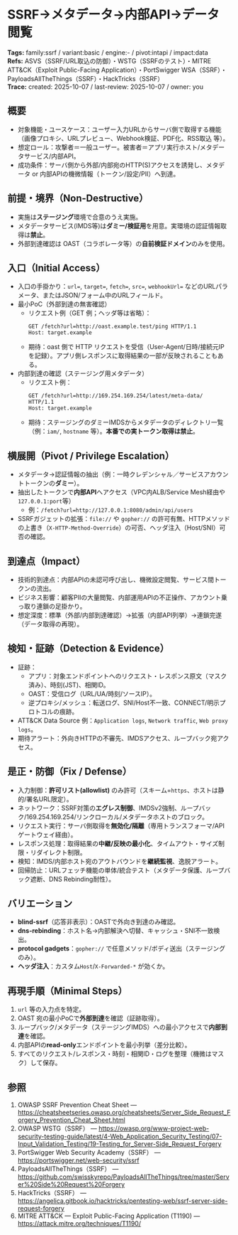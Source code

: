 # SSRF→メタデータ→内部API→データ閲覧

**Tags:** family:ssrf / variant:basic / engine:- / pivot:intapi / impact:data  
**Refs:** ASVS（SSRF/URL取込の防御）・WSTG（SSRFのテスト）・MITRE ATT&CK（Exploit Public-Facing Application）・PortSwigger WSA（SSRF）・PayloadsAllTheThings（SSRF）・HackTricks（SSRF）  
**Trace:** created: 2025-10-07 / last-review: 2025-10-07 / owner: you

## 概要
- 対象機能・ユースケース：ユーザー入力URLからサーバ側で取得する機能（画像プロキシ、URLプレビュー、Webhook検証、PDF化、RSS取込 等）。  
- 想定ロール：攻撃者＝一般ユーザー。被害者＝アプリ実行ホスト/メタデータサービス/内部API。  
- 成功条件：サーバ側から外部/内部宛のHTTP(S)アクセスを誘発し、メタデータ or 内部APIの機微情報（トークン/設定/PII）へ到達。

## 前提・境界（Non-Destructive）
- 実施は**ステージング**環境で合意のうえ実施。  
- メタデータサービス(IMDS等)は**ダミー/検証用**を用意。実環境の認証情報取得は**禁止**。  
- 外部到達確認は OAST（コラボレータ等）の**自前検証ドメイン**のみを使用。

## 入口（Initial Access）
- 入口の手掛かり：`url=`, `target=`, `fetch=`, `src=`, `webhookUrl=` などのURLパラメータ、またはJSON/フォーム中のURLフィールド。  
- 最小PoC（外部到達の無害確認）  
  - リクエスト例（GET 例；ヘッダ等は省略）：
    ```
    GET /fetch?url=http://oast.example.test/ping HTTP/1.1
    Host: target.example
    ```
  - 期待：oast 側で HTTP リクエストを受信（User-Agent/日時/接続元IP を記録）。アプリ側レスポンスに取得結果の一部が反映されることもある。  
- 内部到達の確認（ステージング用メタデータ）  
  - リクエスト例：
    ```
    GET /fetch?url=http://169.254.169.254/latest/meta-data/ HTTP/1.1
    Host: target.example
    ```
  - 期待：ステージングのダミーIMDSからメタデータのディレクトリ一覧（例：`iam/`, `hostname` 等）。**本番での実トークン取得は禁止**。

## 横展開（Pivot / Privilege Escalation）
- メタデータ→認証情報の抽出（例：一時クレデンシャル／サービスアカウントトークンの**ダミー**）。  
- 抽出したトークンで**内部API**へアクセス（VPC内ALB/Service Mesh経由や`127.0.0.1:port`等）  
  - 例：`/fetch?url=http://127.0.0.1:8080/admin/api/users`  
- SSRFガジェットの拡張：`file://` や `gopher://` の許可有無、HTTPメソッドの上書き（`X-HTTP-Method-Override`）の可否、ヘッダ注入（Host/SNI）可否の確認。

## 到達点（Impact）
- 技術的到達点：内部APIの未認可呼び出し、機微設定閲覧、サービス間トークンの流出。  
- ビジネス影響：顧客PIIの大量閲覧、内部運用APIの不正操作、アカウント乗っ取り連鎖の足掛かり。  
- 想定深度：標準（外部/内部到達確認）→拡張（内部API列挙）→連鎖完遂（データ取得の再現）。

## 検知・証跡（Detection & Evidence）
- 証跡：  
  - アプリ：対象エンドポイントへのリクエスト・レスポンス原文（マスク済み）、時刻(JST)、相関ID。  
  - OAST：受信ログ（URL/UA/時刻/ソースIP）。  
  - 逆プロキシ/メッシュ：転送ログ、SNI/Host不一致、CONNECT/明示プロトコルの痕跡。  
- ATT&CK Data Source 例：`Application logs`, `Network traffic`, `Web proxy logs`。  
- 期待アラート：外向きHTTPの不審先、IMDSアクセス、ループバック宛アクセス。

## 是正・防御（Fix / Defense）
- 入力制御：**許可リスト(allowlist)** のみ許可（スキーム=`https`、ホストは静的/署名URL限定）。  
- ネットワーク：SSRF対策の**エグレス制御**、IMDSv2強制、ループバック/169.254.169.254/リンクローカル/メタデータホストのブロック。  
- リクエスト実行：サーバ側取得を**無効化/隔離**（専用トランスフォーマ/APIゲートウェイ経由）。  
- レスポンス処理：取得結果の**中継/反映の最小化**、タイムアウト・サイズ制限・リダイレクト制限。  
- 検知：IMDS/内部ホスト宛のアウトバウンドを**継続監視**、逸脱アラート。  
- 回帰防止：URLフェッチ機能の単体/統合テスト（メタデータ保護、ループバック遮断、DNS Rebinding耐性）。

## バリエーション
- **blind-ssrf**（応答非表示）：OASTで外向き到達のみ確認。  
- **dns-rebinding**：ホスト名→内部解決へ切替、キャッシュ・SNI不一致検出。  
- **protocol gadgets**：`gopher://` で任意メソッド/ボディ送出（ステージングのみ）。  
- **ヘッダ注入**：カスタム`Host`/`X-Forwarded-*` が効くか。

## 再現手順（Minimal Steps）
1) `url` 等の入力点を特定。  
2) OAST 宛の最小PoCで**外部到達**を確認（証跡取得）。  
3) ループバック/メタデータ（ステージングIMDS）への最小アクセスで**内部到達**を確認。  
4) 内部APIの**read-only**エンドポイントを最小列挙（差分比較）。  
5) すべてのリクエスト/レスポンス・時刻・相関ID・ログを整理（機微はマスク）して保存。

## 参照
1. OWASP SSRF Prevention Cheat Sheet — https://cheatsheetseries.owasp.org/cheatsheets/Server_Side_Request_Forgery_Prevention_Cheat_Sheet.html  
2. OWASP WSTG（SSRF） — https://owasp.org/www-project-web-security-testing-guide/latest/4-Web_Application_Security_Testing/07-Input_Validation_Testing/19-Testing_for_Server-Side_Request_Forgery  
3. PortSwigger Web Security Academy（SSRF） — https://portswigger.net/web-security/ssrf  
4. PayloadsAllTheThings（SSRF） — https://github.com/swisskyrepo/PayloadsAllTheThings/tree/master/Server%20Side%20Request%20Forgery  
5. HackTricks（SSRF） — https://angelica.gitbook.io/hacktricks/pentesting-web/ssrf-server-side-request-forgery  
6. MITRE ATT&CK — Exploit Public-Facing Application (T1190) — https://attack.mitre.org/techniques/T1190/
